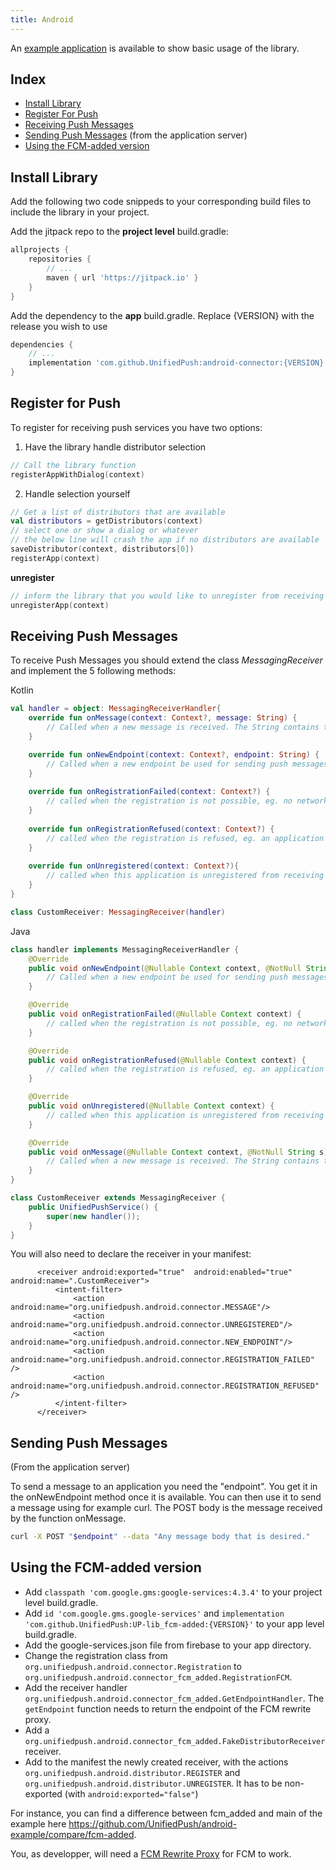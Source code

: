 ```yaml
---
title: Android
---
```


An [example application](https://github.com/UnifiedPush/android-example) is available to show basic usage of the library.

## Index

* [Install Library](#install-library)
* [Register For Push](#register-for-push)
* [Receiving Push Messages](#receiving-push-messages)
* [Sending Push Messages](#sending-push-messages) (from the application server)
* [Using the FCM-added version](#using-the-fcm-added-version)


## Install Library

Add the following two code snippeds to your corresponding build files to include the library in your project.

Add the jitpack repo to the **project level** build.gradle:
```gradle
allprojects {
    repositories {
        // ...
        maven { url 'https://jitpack.io' }
    }
}
```

Add the dependency to the **app** build.gradle. Replace {VERSION} with the release you wish to use
```gradle
dependencies {
    // ...
    implementation 'com.github.UnifiedPush:android-connector:{VERSION}'
}
```

## Register for Push

To register for receiving push services you have two options:

1. Have the library handle distributor selection
```kotlin
// Call the library function
registerAppWithDialog(context)
```

2. Handle selection yourself
```kotlin
// Get a list of distributors that are available
val distributors = getDistributors(context)
// select one or show a dialog or whatever
// the below line will crash the app if no distributors are available
saveDistributor(context, distributors[0])
registerApp(context)
```

**unregister**
```kotlin
// inform the library that you would like to unregister from receiving push messages
unregisterApp(context)
```

## Receiving Push Messages

To receive Push Messages you should extend the class _MessagingReceiver_ and implement the 5 following methods:

Kotlin
```kotlin
val handler = object: MessagingReceiverHandler{
    override fun onMessage(context: Context?, message: String) {
        // Called when a new message is received. The String contains the full POST body of the push message
    }

    override fun onNewEndpoint(context: Context?, endpoint: String) {
        // Called when a new endpoint be used for sending push messages
    }
    
    override fun onRegistrationFailed(context: Context?) {
        // called when the registration is not possible, eg. no network
    }
    
    override fun onRegistrationRefused(context: Context?) {
        // called when the registration is refused, eg. an application with the same Id and another token is registered
    }
    
    override fun onUnregistered(context: Context?){
        // called when this application is unregistered from receiving push messages
    }
}

class CustomReceiver: MessagingReceiver(handler)
```

Java
```java
class handler implements MessagingReceiverHandler {
    @Override
    public void onNewEndpoint(@Nullable Context context, @NotNull String s) {
        // Called when a new endpoint be used for sending push messages
    }

    @Override
    public void onRegistrationFailed(@Nullable Context context) {
        // called when the registration is not possible, eg. no network
    }

    @Override
    public void onRegistrationRefused(@Nullable Context context) {
        // called when the registration is refused, eg. an application with the same Id and another token is registered
    }

    @Override
    public void onUnregistered(@Nullable Context context) {
        // called when this application is unregistered from receiving push messages
    }

    @Override
    public void onMessage(@Nullable Context context, @NotNull String s) {
        // Called when a new message is received. The String contains the full POST body of the push message
    }
}

class CustomReceiver extends MessagingReceiver {
    public UnifiedPushService() {
        super(new handler());
    }
}
```

You will also need to declare the receiver in your manifest:

```
      <receiver android:exported="true"  android:enabled="true"  android:name=".CustomReceiver">
          <intent-filter>
              <action android:name="org.unifiedpush.android.connector.MESSAGE"/>
              <action android:name="org.unifiedpush.android.connector.UNREGISTERED"/>
              <action android:name="org.unifiedpush.android.connector.NEW_ENDPOINT"/>
              <action android:name="org.unifiedpush.android.connector.REGISTRATION_FAILED" />
              <action android:name="org.unifiedpush.android.connector.REGISTRATION_REFUSED" />
          </intent-filter>
      </receiver>
```

## Sending Push Messages
(From the application server)

To send a message to an application you need the "endpoint". You get it in the onNewEndpoint method once it is available. You can then use it to send a message using for example curl. The POST body is the message received by the function onMessage.
```bash
curl -X POST "$endpoint" --data "Any message body that is desired."
```

## Using the FCM-added version

* Add `classpath 'com.google.gms:google-services:4.3.4'` to your project level build.gradle.
* Add `id 'com.google.gms.google-services'` and `implementation 'com.github.UnifiedPush:UP-lib_fcm-added:{VERSION}'` to your app level build.gradle.
* Add the google-services.json file from firebase to your app directory.
* Change the registration class from `org.unifiedpush.android.connector.Registration` to `org.unifiedpush.android.connector_fcm_added.RegistrationFCM`.
* Add the receiver handler `org.unifiedpush.android.connector_fcm_added.GetEndpointHandler`. The `getEndpoint` function needs to return the endpoint of the FCM rewrite proxy.
* Add a `org.unifiedpush.android.connector_fcm_added.FakeDistributorReceiver` receiver.
* Add to the manifest the newly created receiver, with the actions `org.unifiedpush.android.distributor.REGISTER` and `org.unifiedpush.android.distributor.UNREGISTER`. It has to be non-exported (with `android:exported="false"`)

For instance, you can find a difference between fcm_added and main of the example here <https://github.com/UnifiedPush/android-example/compare/fcm-added>.

You, as developper, will need a [FCM Rewrite Proxy](/developers/FCM_Proxy/) for FCM to work.

